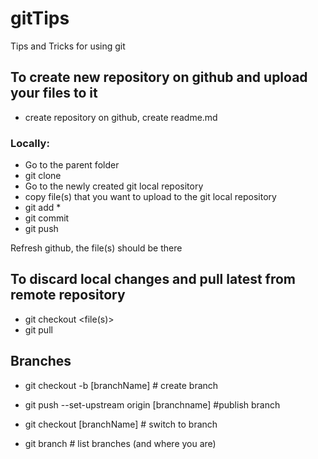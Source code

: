# gitTips
Tips and Tricks for using git

## To create new repository on github and upload your files to it
- create repository on github, create readme.md
### Locally:
- Go to the parent folder
- git clone <url>
- Go to the newly created git local repository
- copy file(s) that you want to upload to the git local repository 
- git add *
- git commit
- git push

Refresh github, the file(s) should be there

## To discard local changes and pull latest from remote repository
- git checkout <file(s)>
- git pull

## Branches
- git checkout -b [branchName] # create branch
- git push --set-upstream origin [branchname] #publish branch

- git checkout [branchName] # switch to branch

- git branch # list branches (and where you are)
  
